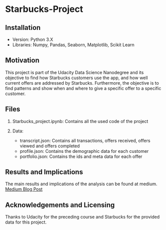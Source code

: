 # Starbucks-Project
## Installation

- Version: Python 3.X
- Libraries: Numpy, Pandas, Seaborn, Matplotlib, Scikit Learn

## Motivation
This project is part of the Udacity Data Science Nanodegree and its objective to find how Starbucks customers use the app,
and how well current offers are addressed by Starbucks. Furthermore, the objective is to find patterns and show when and
where to give a specific offer to a specific customer.

## Files
1. Starbucks_project.ipynb: Contains all the used code of the project
2. Data:
   
    - transcript.json: Contains all transactions, offers received, offers viewed and offers completed
    - profile.json: Contains the demographic data for each customer
    - portfolio.json: Contains the ids and meta data for each offer
    
## Results and Implications
The main results and implications of the analysis can be found at medium.
[Medium Blog Post](https://nille30.medium.com/analyzing-starbucks-promotion-offers-with-a-data-science-approach-a709edbb7bf)

## Acknowledgements and Licensing
Thanks to Udacity for the preceding course and Starbucks for the provided data for this project.
